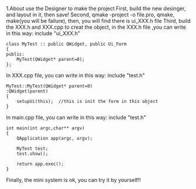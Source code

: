 1.About use the Designer to make the project
First, build the new desinger, and layout in it, then save!
Second, qmake -project -o file.pro, qmake, make(you will be failure), 
then, you will find there is ui_XXX.h file 
Third, build the XXX.h and XXX.cpp to creat the object, in the XXX.h 
file ,you can write in this way:
    include "ui_XXX.h"

    class MyTest :: public QWidget, public Ui_Form
    {
    public:
        MyTest(QWidget* parent=0);
    };

In XXX.cpp file, you can write in this way:
    include "test.h"

    MyTest::MyTest(QWidget* parent=0)
    :QWidget(parent)
    {
        setupUi(this);  //this is init the form in this object
    }

In main.cpp file, you can write in this way:
    include "test.h"

    int main(int argc,char** argv)
    {
        QApplication app(argc, argv);

        MyTest test;
        test.show();

        return app.exec();
    }
Finally, the mini system is ok, you can try it by yourself!!    
